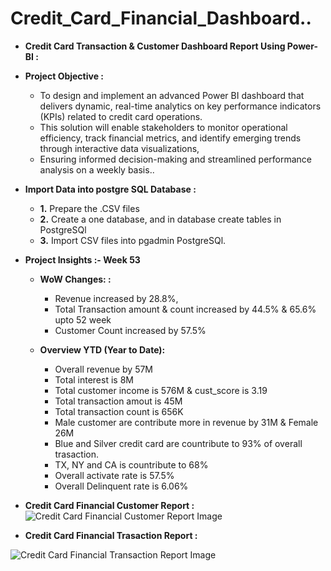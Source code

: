 # **Credit_Card_Financial_Dashboard..**

- **Credit Card Transaction & Customer Dashboard Report Using Power-BI :**

- **Project Objective :**
  
  - To design and implement an advanced Power BI dashboard that delivers dynamic, real-time analytics on key performance indicators (KPIs) related to credit card operations.
  - This solution will enable stakeholders to monitor operational efficiency, track financial metrics, and identify emerging trends through interactive data visualizations,
  - Ensuring informed decision-making and streamlined performance analysis on a weekly basis..

- **Import Data into postgre SQL Database :**

  - **1.** Prepare the .CSV files
  - **2.** Create a one database, and in database create tables in PostgreSQl
  - **3.** Import CSV files into pgadmin PostgreSQl.
 
- **Project Insights :- Week 53**

  - **WoW Changes: :**
    - Revenue increased by 28.8%,
    - Total Transaction amount & count increased by 44.5% & 65.6% upto 52 week
    - Customer Count increased by 57.5%
   
  - **Overview YTD (Year to Date):**
    - Overall revenue by 57M
    - Total interest is 8M
    - Total customer income is 576M & cust_score is 3.19
    - Total transaction amout is 45M
    - Total transaction count is 656K
    - Male customer are contribute more in revenue by 31M & Female 26M
    - Blue and Silver credit card are countribute to 93% of overall trasaction.
    - TX, NY and CA is countribute to 68%
    - Overall activate rate is 57.5%
    - Overall Delinquent rate is 6.06%

- **Credit Card Financial Customer Report :**
![Credit Card  Financial Customer Report Image](https://github.com/user-attachments/assets/2e282bbb-c695-4e23-9e47-60213c968a66)

- **Credit Card Financial Trasaction Report :**
  
![Credit Card  Financial Transaction Report Image](https://github.com/user-attachments/assets/c646fece-221d-492e-9d94-7e6f2789dc3e)
